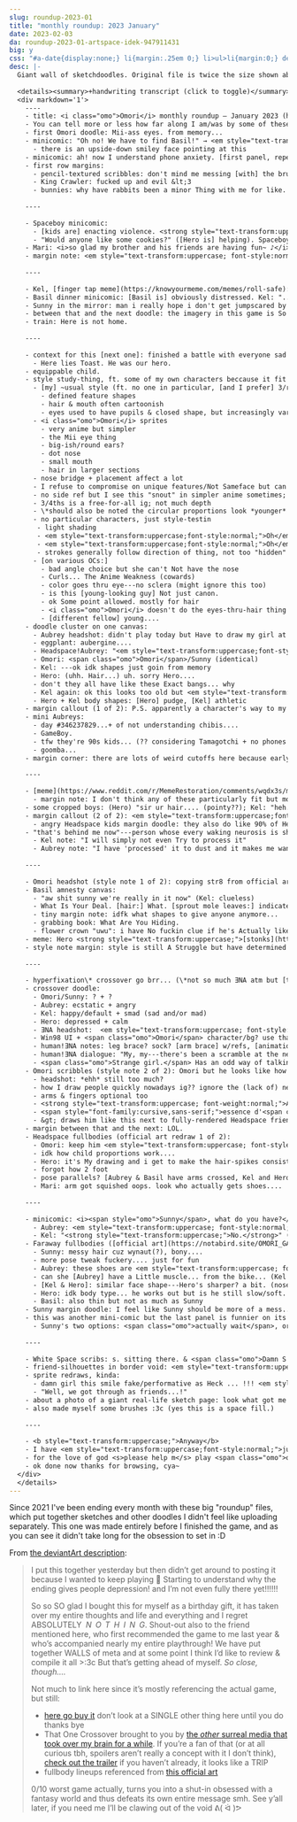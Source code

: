 ```yaml
---
slug: roundup-2023-01
title: "monthly roundup: 2023 January"
date: 2023-02-03
da: roundup-2023-01-artspace-idek-947911431
big: y
css: "#a-date{display:none;} li{margin:.25em 0;} li>ul>li{margin:0;} details div{font-family:sans-serif; font-size:.85em;}"
desc: |-
  Giant wall of sketchdoodles. Original file is twice the size shown above; click for fullsize (opens in new window/tab).
  
  <details><summary>+handwriting transcript (click to toggle)</summary>
  <div markdown='1'>
    ----
    - title: <i class="omo">Omori</i> monthly roundup — January 2023 (here there be spoilers!)
    - You can tell more or less how far along I am/was by some of these...<em style="text-transform:uppercase; font-style:normal;">highly</em> recommend going in unspoiled so **this is your last warning** [long thin smiley face with sweatdrop]
    - first Omori doodle: Mii-ass eyes. from memory...
    - minicomic: "Oh no! We have to find Basil!" → <em style="text-transform:uppercase; font-style:normal;">No rush tho.</em> (idr [Hero's] hair...)
      - there is an upside-down smiley face pointing at this
    - minicomic: ah! now I understand phone anxiety. [first panel, repeated in the background:] <em style="text-transform:uppercase; font-style:normal;">no voicemail no voicemail no voicemail no voicemail[...]</em>; [second panel] omg bnnuy, [Leafie says] "commit murder."
    - first row margins:
      - pencil-textured scribbles: don't mind me messing [with] the brush whlie I'm here
      - King Crawler: fucked up and evil &lt;3
      - bunnies: why have rabbits been a minor Thing with me for like. since 2020-ish....
    
    ----
    
    - Spaceboy minicomic:
      - [kids are] enacting violence. <strong style="text-transform:uppercase;font-weight:normal;">"Rraaaghh I'm gonna kill you kids"</strong>
      - "Would anyone like some cookies?" ([Hero is] helping). Spaceboy gets a <em style="text-transform:uppercase; font-style:normal;">bonk</em>, Omori noms on his arm
    - Mari: <i>so glad my brother and his friends are having fun~ ♪</i>; [the kids are] clobbering random kid with a kite for absolutely no reason. [Hero:] he is Slow.
    - margin note: <em style="text-transform:uppercase; font-style:normal;">love</em> the way this game makes me experience the entire gamut of human emotion. Discord screenshot: "Aubrey has pink hair and a baseball bat?? I don't know if I trust her but I'm looking forward to that upgrade"; captioned <strong style="text-transform:uppercase;">Me. A <em>fool</em>. Went from "haha cool vibe" to [with distress] <em style="text-transform:uppercase;">Learning.</em>
    
    ----
    
    - Kel, [finger tap meme](https://knowyourmeme.com/memes/roll-safe): don't have to be upset if you refuse to let yourself process Literally Anything Upsetting!!!
    - Basil dinner minicomic: [Basil is] obviously distressed. Kel: "...", then grabs food like a heathen: "<strong style="text-transform:uppercase;"><em>Well</em> I'm sure he'll be fine</strong>"; Sunny, thinking: <i style="text-transform:uppercase;"><b>Do we know the same Basil?!!!!</b> Oh my god. Oh boy he's probably going to</i> (Kel: "haha silly ol Basil eh Sunny") <i>AAAAA[...]</i> "sunny?"
    - Sunny in the mirror: man i really hope i don't get jumpscared by a hallucinatory specter of my dead sister that would be kind of oh ok it's right behind me. cool cool alright alright alright alright alri; Something: <em style="text-transform:uppercase; font-style:normal;">Hiiiiii bro</em>
    - between that and the next doodle: the imagery in this game is So Fucking Good and there is So Much i wanna draw....
    - train: Here is not home.
    
    ----
    
    - context for this [next one]: finished a battle with everyone sad except Hero who was toast. friend dubbed it "a procession for a piece of toast"
      - Here lies Toast. He was our hero.
    - equippable child.
    - style study-thing, ft. some of my own characters beccause it fit better in a 2x2 layout
      - [my] ~usual style (ft. no one in particular, [and I prefer] 3/r4ths or side views]:
        - defined feature shapes
        - hair & mouth often cartoonish
        - eyes used to have pupils & closed shape, but increasingly vary
      - <i class="omo">Omori</i> sprites
        - very anime but simpler
        - the Mii eye thing
        - big-ish/round ears?
        - dot nose
        - small mouth
        - hair in larger sections
      - nose bridge + placement affect a lot
      - I refuse to compromise on unique features/Not Sameface but can do *some* proportional tweaks, rounding, minor details... +also eyes. +and the black flil-scribbles.
      - no side ref but I see this "snout" in simpler anime sometimes; nose bridge B gone. i also Refuse to flatten it entirely but can def. simplify
      - 3/4ths is a free-for-all ig; not much depth
      - \*should also be noted the circular proportions look *younger* regardless of style
      - no particular characters, just style-testin
       - light shading
       - <em style="text-transform:uppercase;font-style:normal;">Oh</em> I forgot about the blush-thing, tho not all have that
       - <em style="text-transform:uppercase;font-style:normal;">Oh</em> the neck area!! black that out (a little)? (or skip like the eye line...)
       - strokes generally follow direction of thing, not too "hidden"
      - [on various OCs:]
        - bad angle choice but she can't Not have the nose
        - Curls... The Anime Weakness (cowards)
        - color goes thru eye---no sclera (might ignore this too)
        - is this [young-looking guy] Not just canon.
        - ok Some point allowed. mostly for hair
        - <i class="omo">Omori</i> doesn't do the eyes-thru-hair thing but I elect to ignore that for clarity
        - [different fellow] young....
    - doodle cluster on one canvas:
      - Aubrey headshot: didn't play today but Have to draw my girl at least once... weh
      - eggplant: aubergine....
      - Headspace!Aubrey: "<em style="text-transform:uppercase;font-style:normal;">Drama! Passion! Heartbreak!!!</em>"
      - Omori: <span class="omo">Omori</span>/Sunny (identical)
      - Kel: ---ok idk shapes just goin from memory
      - Hero: (uhh. Hair...) uh. sorry Hero....
      - don't they all have like these Exact bangs... why
      - Kel again: ok this looks too old but <em style="text-transform:uppercase;font-style:normal;">ayyy, these eyes</em> [I'd been wanting to use the shape somewhere] + slight chin? for Contast
      - Hero + Kel body shapes: [Hero] pudge, [Kel] athletic
    - margin callout (1 of 2): P.S. apparently a character's way to my heart is like. [middle of a Venn diagram:] A – anger issues; B – guilt issues; C – kind of an asshole [and for all three:] guess who checks these off :^)
    - mini Aubreys:
      - day #346237829...+ of not understanding chibis....
      - GameBoy.
      - tfw they're 90s kids... (?? considering Tamagotchi + no phones even at ~16...)
      - goomba...
    - margin corner: there are lots of weird cutoffs here because early art, as usual, often looks wonky....
    
    ----
    
    - [meme](https://www.reddit.com/r/MemeRestoration/comments/wqdx3s/murder_is_okay_template/): "It's okay to ask for help" (Aubrey); "You're not a burden" (Hero); "murder is okay." (Omori); "Your feelings matter" (Kel)
      - margin note: I don't think any of these particularly fit but mostly juts wanted to do Omori with ✨Murder is okay✨
    - some cropped boys: (Hero) "sir ur hair.... (pointy??); Kel: "heh...."; Sunny: "..."
    - margin callout (2 of 2): <em style="text-transform:uppercase;font-style:normal;">Funny enough</em> Kel hits None Of These but he's like. second favorite.... [pointing at a doodle of older-him and -Aubrey] obsessed with their horseshoe dynamics
      - angry Headspace kids margin doodle: they also do like 90% of Headspace battles. iconic
    - "that's behind me now"---person whose every waking neurosis is shaped by being Extremely Not Over It At All In The Slightest #solidarityHandshake
      - Kel note: "I will simply not even Try to process it"
      - Aubrey note: "I have 'processed' it to dust and it makes me want to explode"
    
    ----
    
    - Omori headshot (style note 1 of 2): copying str8 from official art / whatever the hell this style blend is doing (no sketch lines bc they were messy as hell)
    - Basil amnesty canvas:
      - "aw shit sunny we're really in it now" (Kel: clueless)
      - What Is Your Deal. [hair:] What. [sprout mole leaves:] indicates rabies [eye shape:] this is just fuckign Caleb. [simplified side view:] animal
      - tiny margin note: idfk what shapes to give anyone anymore...
      - grabbing book: What Are You Hiding.
      - flower crown "uwu": i have No fuckin clue if he's Actually like this or if it's the Tumblr Softboy Flower Crown Edit vibe talking
    - meme: Hero <strong style="text-transform:uppercase;">[stonks](https://knowyourmeme.com/memes/stonks)</strong>
    - style note margin: style is still A Struggle but have determined Omori Specifically shouldn't look too 3D/detailed... He Is A Child Scribbl
    
    ----
    
    - hyperfixation\* crossover go brr... (\*not so much ƎNA atm but [that trailer](https://piped.video/watch?v=qLurAhsqXWc) <em style="text-transform:uppercase; font-style:normal;">slaps</em>) might actually animate this or at least draw a bigger version someday....
    - crossover doodle:
      - Omori/Sunny: ? + ?
      - Aubrey: ecstatic + angry
      - Kel: happy/default + smad (sad and/or mad)
      - Hero: depressed + calm
      - ƎNA headshot:  <em style="text-transform:uppercase; font-style:normal;">been a while</em>
      - Win98 UI + <span class="omo">Omori</span> character/bg? use that one hill [for the bg]
      - human!ƎNA notes: leg brace? sock? [arm brace] w/refs, [animation] 3 frames, as if passing ball
      - human!ƎNA dialogue: "My, my---there's been a scramble at the neighbors' vendue!"
      - <span class="omo">Strange girl.</span> Has an odd way of talking, moving, and... being. Not from around here.
    - Omori scribbles (style note 2 of 2): Omori but he looks like how I used to draw people, more or less. I did not do front views. or bodies, really.
      - headshot: *ehh* still too much?
      - how I draw people quickly nowadays ig?? ignore the (lack of) neck.
      - arms & fingers optional too
      - <strong style="text-transform:uppercase; font-weight:normal;">And Thus.</strong>
      - <span style="font-family:cursive,sans-serif;">essence d'<span class="omo">Omori</span></span>
      - &gt; draws him like this next to fully-rendered Headspace friends
    - margin between that and the next: LOL.
    - Headspace fullbodies (official art redraw 1 of 2):
      - Omori: keep him <em style="text-transform:uppercase; font-style:normal;">simple</em>.
      - idk how child proportions work....
      - Hero: it's My drawing and i get to make the hair-spikes consistent
      - forgot how 2 foot
      - pose parallels? [Aubrey & Basil have arms crossed, Kel and Hero have one hand raised]
      - Mari: arm got squished oops. look who actually gets shoes....
    
    ----
    
    - minicomic: <i><span style="omo">Sunny</span>, what do you have?</i> (bat. ball. uhh) <i><em style="text-transform:uppercase;">A knife</em></i>
      - Aubrey: <em style="text-transform:uppercase; font-style:normal;">"Hey what the hell"</em>
      - Kel: "<strong style="text-transform:uppercase;">No.</strong>" (<span class="omo">Kel</span> used <span class="omo">confiscate</span>)
    - Faraway fullbodies ([official art](https://notabird.site/OMORI_GAME/status/1542759335859613696) redraw 2 of 2):
      - Sunny: messy hair cuz wynaut(?), bony....
      - more pose tweak fuckery.... just for fun
      - Aubrey: these shoes are <em style="text-transform:uppercase; font-style:normal;">very</em> 90s....
      - can she [Aubrey] have a Little muscle... from the bike... (Kel has more tho)
      - [Kel & Hero]: similar face shape---Hero's sharper? a bit. (noses too)
      - Hero: idk body type... he works out but is he still slow/soft. idk
      - Basil: also thin but not as much as Sunny
    - Sunny margin doodle: I feel like Sunny should be more of a mess... bro hasn't showered in like 4 years :,^)
    - this was another mini-comic but the last panel is funnier on its own... (<em style="text-transform:uppercase; font-style:normal;">this fuckign scene i s2g.</em>)
      - Sunny's two options: <span class="omo">actually wait</span>, or (selected) <span class="omo">enter right now immediately</span> (Kel: <em style="text-transform:uppercase;font-style:normal;">Oh. OK.</em>)
    
    ----
    
    - White Space scribs: s. sitting there. & <span class="omo">Damn S / dam boy you live like this</span>
    - friend-silhouettes in border void: <em style="text-transform:uppercase;font-style:normal;">This revelation makes me <b>so fucking upset</b> you have no idea. <b>why, dude.</b></em>
    - sprite redraws, kinda:
      - damn girl this smile fake/performative as Heck ... !!! <em style="text-transform:uppercase;">Im sad.</em>
      - "Well, we got through as friends...!"
    - about a photo of a giant real-life sketch page: look what got me digging up charcoal n shit from college figure drawing classes. [behold.] i am Very rusty but the texture & way it tends to fall down the page just Fits imo....
    - also made myself some brushes :3c (yes this is a space fill.)
    
    ----
    
    - <b style="text-transform:uppercase;">Anyway</b>
    - I have <em style="text-transform:uppercase;font-style:normal;">just</em> reached the endgame (pre-Black Space backtracking), no spoilers plx & thank
    - for the love of god <s>please help m</s> play <span class="omo">omori</span>.
    - ok done now thanks for browsing, cya~
  </div>
  </details>
---
```

Since 2021 I've been ending every month with these big "roundup" files, which put together sketches and other doodles I didn't feel like uploading separately. This one was made entirely before I finished the game, and as you can see it didn't take long for the obsession to set in :D

From [the deviantArt description](https://www.deviantart.com/a-flyleaf/art/roundup-2023-01-artspace-idek-947911431):
<blockquote class="da" markdown="1">
I put this together yesterday but then didn’t get around to posting it because I wanted to keep playing 🤪 Starting to understand why the ending gives people depression! and I’m not even fully there yet!!!!!!

So so <em style="text-transform:uppercase;font-style:normal;">so</em> glad I bought this for myself as a birthday gift, it has taken over my entire thoughts and life and everything and I regret <em style="text-transform:uppercase;font-style:normal;">absolutely <em style="letter-spacing:.5em; margin:0 -.5em 0 .25em">nothing</em></em>. Shout-out also to the friend mentioned here, who first recommended the game to me last year & who’s accompanied nearly my entire playthrough! We have put together <em style="text-transform:uppercase;font-style:normal;">walls</em> of meta and at some point I think I’d like to review & compile it all >:3c But that’s getting ahead of myself. *So close, though….*

Not much to link here since it’s mostly referencing the actual game, but still:

- [here go buy it](https://www.omori-game.com/en) don’t look at a <em style="text-transform:uppercase;font-style:normal;">single</em> other thing here until you do thanks bye
- That One Crossover brought to you by [the *other* surreal media that took over my brain for a while](https://www.deviantart.com/a-flyleaf/gallery?q=%23ena). If you’re a fan of that (or at all curious tbh, spoilers aren’t really a concept with it I don’t think), [check out the trailer](https://piped.video/watch?v=qLurAhsqXWc) if you haven’t already, it looks like a TRIP
- fullbody lineups referenced from [this official art](https://notabird.site/OMORI_GAME/status/1542759335859613696)

0/10 worst game actually, turns you into a shut-in obsessed with a fantasy world and thus defeats its own entire message smh. See y’all later, if you need me I’ll be clawing out of the void ᕕ( ᐛ )ᕗ
</blockquote>